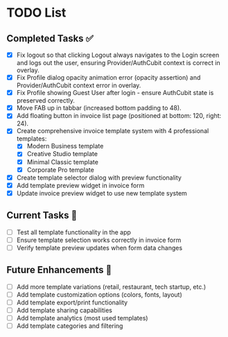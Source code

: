 # TODO List

## Completed Tasks ✅

- [x] Fix logout so that clicking Logout always navigates to the Login screen and logs out the user, ensuring Provider/AuthCubit context is correct in overlay.
- [x] Fix Profile dialog opacity animation error (opacity assertion) and Provider/AuthCubit context error in overlay.
- [x] Fix Profile showing Guest User after login - ensure AuthCubit state is preserved correctly.
- [x] Move FAB up in tabbar (increased bottom padding to 48).
- [x] Add floating button in invoice list page (positioned at bottom: 120, right: 24).
- [x] Create comprehensive invoice template system with 4 professional templates:
  - [x] Modern Business template
  - [x] Creative Studio template  
  - [x] Minimal Classic template
  - [x] Corporate Pro template
- [x] Create template selector dialog with preview functionality
- [x] Add template preview widget in invoice form
- [x] Update invoice preview widget to use new template system

## Current Tasks 🔄

- [ ] Test all template functionality in the app
- [ ] Ensure template selection works correctly in invoice form
- [ ] Verify template preview updates when form data changes

## Future Enhancements 🚀

- [ ] Add more template variations (retail, restaurant, tech startup, etc.)
- [ ] Add template customization options (colors, fonts, layout)
- [ ] Add template export/print functionality
- [ ] Add template sharing capabilities
- [ ] Add template analytics (most used templates)
- [ ] Add template categories and filtering 